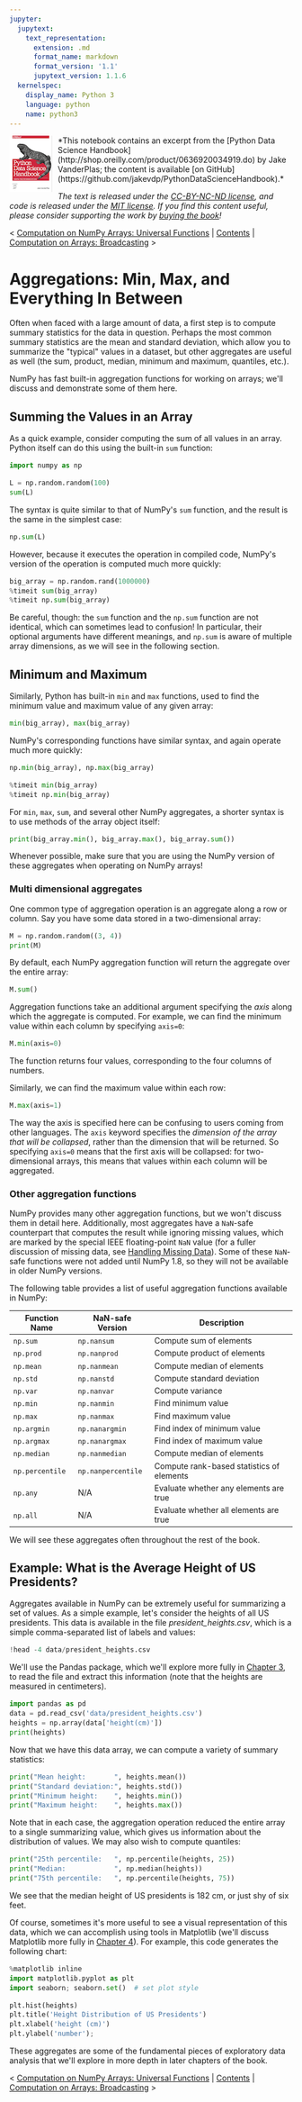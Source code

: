```yaml
---
jupyter:
  jupytext:
    text_representation:
      extension: .md
      format_name: markdown
      format_version: '1.1'
      jupytext_version: 1.1.6
  kernelspec:
    display_name: Python 3
    language: python
    name: python3
---
```


<!--BOOK_INFORMATION-->
<img align="left" style="padding-right:10px;" src="figures/PDSH-cover-small.png">
*This notebook contains an excerpt from the [Python Data Science Handbook](http://shop.oreilly.com/product/0636920034919.do) by Jake VanderPlas; the content is available [on GitHub](https://github.com/jakevdp/PythonDataScienceHandbook).*

*The text is released under the [CC-BY-NC-ND license](https://creativecommons.org/licenses/by-nc-nd/3.0/us/legalcode), and code is released under the [MIT license](https://opensource.org/licenses/MIT). If you find this content useful, please consider supporting the work by [buying the book](http://shop.oreilly.com/product/0636920034919.do)!*


<!--NAVIGATION-->
< [Computation on NumPy Arrays: Universal Functions](02.03-Computation-on-arrays-ufuncs.ipynb) | [Contents](Index.ipynb) | [Computation on Arrays: Broadcasting](02.05-Computation-on-arrays-broadcasting.ipynb) >


# Aggregations: Min, Max, and Everything In Between


Often when faced with a large amount of data, a first step is to compute summary statistics for the data in question.
Perhaps the most common summary statistics are the mean and standard deviation, which allow you to summarize the "typical" values in a dataset, but other aggregates are useful as well (the sum, product, median, minimum and maximum, quantiles, etc.).

NumPy has fast built-in aggregation functions for working on arrays; we'll discuss and demonstrate some of them here.


## Summing the Values in an Array

As a quick example, consider computing the sum of all values in an array.
Python itself can do this using the built-in ``sum`` function:

```python
import numpy as np
```

```python
L = np.random.random(100)
sum(L)
```

The syntax is quite similar to that of NumPy's ``sum`` function, and the result is the same in the simplest case:

```python
np.sum(L)
```

However, because it executes the operation in compiled code, NumPy's version of the operation is computed much more quickly:

```python
big_array = np.random.rand(1000000)
%timeit sum(big_array)
%timeit np.sum(big_array)
```

Be careful, though: the ``sum`` function and the ``np.sum`` function are not identical, which can sometimes lead to confusion!
In particular, their optional arguments have different meanings, and ``np.sum`` is aware of multiple array dimensions, as we will see in the following section.


## Minimum and Maximum

Similarly, Python has built-in ``min`` and ``max`` functions, used to find the minimum value and maximum value of any given array:

```python
min(big_array), max(big_array)
```

NumPy's corresponding functions have similar syntax, and again operate much more quickly:

```python
np.min(big_array), np.max(big_array)
```

```python
%timeit min(big_array)
%timeit np.min(big_array)
```

For ``min``, ``max``, ``sum``, and several other NumPy aggregates, a shorter syntax is to use methods of the array object itself:

```python
print(big_array.min(), big_array.max(), big_array.sum())
```

Whenever possible, make sure that you are using the NumPy version of these aggregates when operating on NumPy arrays!


### Multi dimensional aggregates

One common type of aggregation operation is an aggregate along a row or column.
Say you have some data stored in a two-dimensional array:

```python
M = np.random.random((3, 4))
print(M)
```

By default, each NumPy aggregation function will return the aggregate over the entire array:

```python
M.sum()
```

Aggregation functions take an additional argument specifying the *axis* along which the aggregate is computed. For example, we can find the minimum value within each column by specifying ``axis=0``:

```python
M.min(axis=0)
```

The function returns four values, corresponding to the four columns of numbers.

Similarly, we can find the maximum value within each row:

```python
M.max(axis=1)
```

The way the axis is specified here can be confusing to users coming from other languages.
The ``axis`` keyword specifies the *dimension of the array that will be collapsed*, rather than the dimension that will be returned.
So specifying ``axis=0`` means that the first axis will be collapsed: for two-dimensional arrays, this means that values within each column will be aggregated.


### Other aggregation functions

NumPy provides many other aggregation functions, but we won't discuss them in detail here.
Additionally, most aggregates have a ``NaN``-safe counterpart that computes the result while ignoring missing values, which are marked by the special IEEE floating-point ``NaN`` value (for a fuller discussion of missing data, see [Handling Missing Data](03.04-Missing-Values.ipynb)).
Some of these ``NaN``-safe functions were not added until NumPy 1.8, so they will not be available in older NumPy versions.

The following table provides a list of useful aggregation functions available in NumPy:

|Function Name      |   NaN-safe Version  | Description                                   |
|-------------------|---------------------|-----------------------------------------------|
| ``np.sum``        | ``np.nansum``       | Compute sum of elements                       |
| ``np.prod``       | ``np.nanprod``      | Compute product of elements                   |
| ``np.mean``       | ``np.nanmean``      | Compute median of elements                    |
| ``np.std``        | ``np.nanstd``       | Compute standard deviation                    |
| ``np.var``        | ``np.nanvar``       | Compute variance                              |
| ``np.min``        | ``np.nanmin``       | Find minimum value                            |
| ``np.max``        | ``np.nanmax``       | Find maximum value                            |
| ``np.argmin``     | ``np.nanargmin``    | Find index of minimum value                   |
| ``np.argmax``     | ``np.nanargmax``    | Find index of maximum value                   |
| ``np.median``     | ``np.nanmedian``    | Compute median of elements                    |
| ``np.percentile`` | ``np.nanpercentile``| Compute rank-based statistics of elements     |
| ``np.any``        | N/A                 | Evaluate whether any elements are true        |
| ``np.all``        | N/A                 | Evaluate whether all elements are true        |

We will see these aggregates often throughout the rest of the book.


## Example: What is the Average Height of US Presidents?


Aggregates available in NumPy can be extremely useful for summarizing a set of values.
As a simple example, let's consider the heights of all US presidents.
This data is available in the file *president_heights.csv*, which is a simple comma-separated list of labels and values:

```python
!head -4 data/president_heights.csv
```

We'll use the Pandas package, which we'll explore more fully in [Chapter 3](03.00-Introduction-to-Pandas.ipynb), to read the file and extract this information (note that the heights are measured in centimeters).

```python
import pandas as pd
data = pd.read_csv('data/president_heights.csv')
heights = np.array(data['height(cm)'])
print(heights)
```

Now that we have this data array, we can compute a variety of summary statistics:

```python
print("Mean height:       ", heights.mean())
print("Standard deviation:", heights.std())
print("Minimum height:    ", heights.min())
print("Maximum height:    ", heights.max())
```

Note that in each case, the aggregation operation reduced the entire array to a single summarizing value, which gives us information about the distribution of values.
We may also wish to compute quantiles:

```python
print("25th percentile:   ", np.percentile(heights, 25))
print("Median:            ", np.median(heights))
print("75th percentile:   ", np.percentile(heights, 75))
```

We see that the median height of US presidents is 182 cm, or just shy of six feet.

Of course, sometimes it's more useful to see a visual representation of this data, which we can accomplish using tools in Matplotlib (we'll discuss Matplotlib more fully in [Chapter 4](04.00-Introduction-To-Matplotlib.ipynb)). For example, this code generates the following chart:

```python
%matplotlib inline
import matplotlib.pyplot as plt
import seaborn; seaborn.set()  # set plot style
```

```python
plt.hist(heights)
plt.title('Height Distribution of US Presidents')
plt.xlabel('height (cm)')
plt.ylabel('number');
```

These aggregates are some of the fundamental pieces of exploratory data analysis that we'll explore in more depth in later chapters of the book.


<!--NAVIGATION-->
< [Computation on NumPy Arrays: Universal Functions](02.03-Computation-on-arrays-ufuncs.ipynb) | [Contents](Index.ipynb) | [Computation on Arrays: Broadcasting](02.05-Computation-on-arrays-broadcasting.ipynb) >
